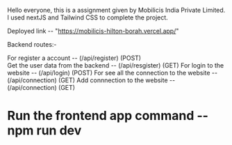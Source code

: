 Hello everyone, this is a assignment given by  Mobilicis India Private Limited. I used nextJS and Tailwind CSS to complete the project. 

Deployed link -- "https://mobilicis-hilton-borah.vercel.app/"

Backend routes:-

For register a account -- (/api/register) (POST)<br>
Get the user data from the backend -- (/api/resgister) (GET)
For login to the website -- (/api/login) (POST)
For see all the connection to the website -- (/api/connection) (GET)
Add connnection to the website -- (/api/connection) (GET)

<h1>Run the frontend app command -- npm run dev</h1>


